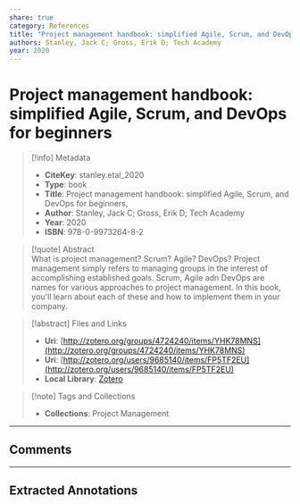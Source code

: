 ```yaml
---
share: true
category: References
title: "Project management handbook: simplified Agile, Scrum, and DevOps for beginners"
authors: Stanley, Jack C; Gross, Erik D; Tech Academy
year: 2020
---
```

  
# Project management handbook: simplified Agile, Scrum, and DevOps for beginners  
  
> [!info] Metadata  
> - **CiteKey**: stanley.etal_2020  
> - **Type**: book  
> - **Title**: Project management handbook: simplified Agile, Scrum, and DevOps for beginners,   
> - **Author**: Stanley, Jack C; Gross, Erik D; Tech Academy  
> - **Year**: 2020   
> - **ISBN**: 978-0-9973264-8-2  
  
> [!quote] Abstract  
> What is project management? Scrum? Agile? DevOps? Project management simply refers to managing groups in the interest of accomplishing established goals. Scrum, Agile adn DevOps are names for various approaches to project management. In this book, you'll learn about each of these and how to implement them in your company.  
  
> [!abstract] Files and Links  
> - **Uri**: [http://zotero.org/groups/4724240/items/YHK78MNS](http://zotero.org/groups/4724240/items/YHK78MNS)  
> - **Uri**: [http://zotero.org/users/9685140/items/FP5TF2EU](http://zotero.org/users/9685140/items/FP5TF2EU)  
> - **Local Library**: [Zotero]((zotero://select/library/items/FP5TF2EU))  
  
> [!note] Tags and Collections  
> - **Collections**: Project Management  
  
----  
  
## Comments  
  
  
  
----  
  
## Extracted Annotations  
  

